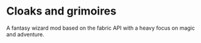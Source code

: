 # Cloaks and grimoires
A fantasy wizard mod based on the fabric API with a heavy focus on magic and adventure.
